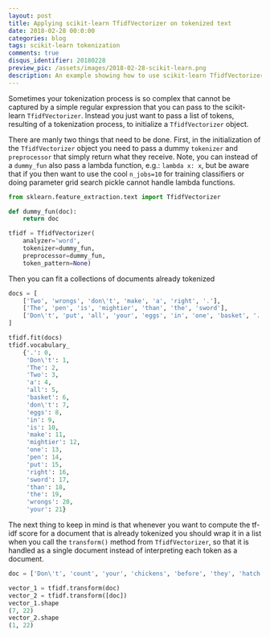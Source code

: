 ```yaml
---
layout: post
title: Applying scikit-learn TfidfVectorizer on tokenized text
date: 2018-02-28 00:0:00
categories: blog
tags: scikit-learn tokenization
comments: true
disqus_identifier: 20180228
preview_pic: /assets/images/2018-02-28-scikit-learn.png
description: An example showing how to use scikit-learn TfidfVectorizer class on text which is already tokenized, i.e., in a list of tokens.
---
```


Sometimes your tokenization process is so complex that cannot be captured by a simple regular expression that you can pass to the scikit-learn `TfidfVectorizer`. Instead you just want to pass a list of tokens, resulting of a tokenization process, to initialize a `TfidfVectorizer` object.

There are manly two things that need to be done. First, in the initialization of the `TfidfVectorizer` object you need to pass a dummy `tokenizer` and `preprocessor` that simply return what they receive. Note, you can instead of a `dummy_fun` also pass a lambda function, e.g.: `lambda x: x`, but be aware that if you then want to use the cool `n_jobs=10` for training classifiers or doing parameter grid search pickle cannot handle lambda functions.

```python
from sklearn.feature_extraction.text import TfidfVectorizer

def dummy_fun(doc):
    return doc

tfidf = TfidfVectorizer(
    analyzer='word',
    tokenizer=dummy_fun,
    preprocessor=dummy_fun,
    token_pattern=None)  
```

Then you can fit a collections of documents already tokenized

```python
docs = [
    ['Two', 'wrongs', 'don\'t', 'make', 'a', 'right', '.'],
    ['The', 'pen', 'is', 'mightier', 'than', 'the', 'sword'],
    ['Don\'t', 'put', 'all', 'your', 'eggs', 'in', 'one', 'basket', '.']
]
```

```python
tfidf.fit(docs)
tfidf.vocabulary_
    {'.': 0,
     'Don\'t': 1,
     'The': 2,
     'Two': 3,
     'a': 4,
     'all': 5,
     'basket': 6,
     'don\'t': 7,
     'eggs': 8,
     'in': 9,
     'is': 10,
     'make': 11,
     'mightier': 12,
     'one': 13,
     'pen': 14,
     'put': 15,
     'right': 16,
     'sword': 17,
     'than': 18,
     'the': 19,
     'wrongs': 20,
     'your': 21}
```

The next thing to keep in mind is that whenever you want to compute the tf-idf score for a document that is already tokenized you should wrap it in a list when you call the `transform()` method from `TfidfVectorizer`, so that it is handled as a single document instead of interpreting each token as a document.

```python
doc = ['Don\'t', 'count', 'your', 'chickens', 'before', 'they', 'hatch']
```

```python
vector_1 = tfidf.transform(doc)
vector_2 = tfidf.transform([doc])
vector_1.shape
(7, 22)
vector_2.shape
(1, 22)
```
